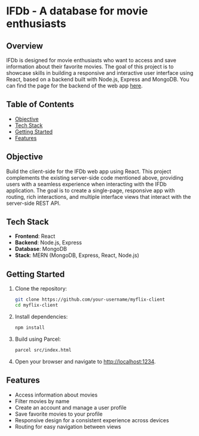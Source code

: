 # IFDb - A database for movie enthusiasts

## Overview

IFDb is designed for movie enthusiasts who want to access and save information about their favorite movies.
The goal of this project is to showcase skills in building a responsive and interactive user interface using React, based on a backend built with Node.js, Express and MongoDB.
You can find the page for the backend of the web app [here](https://github.com/SimeonTu/movie-app).

## Table of Contents

- [Objective](#objective)
- [Tech Stack](#tech-stack)
- [Getting Started](#getting-started)
- [Features](#features)

## Objective

Build the client-side for the IFDb web app using React. This project complements the existing server-side code mentioned above, providing users with a seamless experience when interacting with the IFDb application. The goal is to create a single-page, responsive app with routing, rich interactions, and multiple interface views that interact with the server-side REST API.

## Tech Stack

- **Frontend**: React
- **Backend**: Node.js, Express
- **Database**: MongoDB
- **Stack**: MERN (MongoDB, Express, React, Node.js)

## Getting Started

1. Clone the repository:

   ```bash
   git clone https://github.com/your-username/myflix-client
   cd myflix-client
   ```

2. Install dependencies:

   ```bash
   npm install
   ```

3. Build using Parcel:

   ```bash
   parcel src/index.html
   ```

4. Open your browser and navigate to [http://localhost:1234](http://localhost:1234).

## Features

- Access information about movies
- Filter movies by name
- Create an account and manage a user profile
- Save favorite movies to your profile
- Responsive design for a consistent experience across devices
- Routing for easy navigation between views
